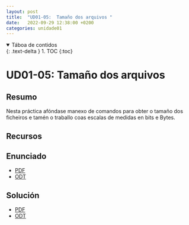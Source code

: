 ```yaml
---
layout: post
title:  "UD01-05:  Tamaño dos arquivos "
date:   2022-09-29 12:38:00 +0200
categories: unidade01
---
```


<details open markdown="block">
  <summary>
    Táboa de contidos
  </summary>
  {: .text-delta }
1. TOC
{:toc}
</details>


# UD01-05: Tamaño dos arquivos

## Resumo 

Nesta práctica afóndase manexo de comandos para obter o tamaño dos ficheiros e tamén o traballo coas escalas de medidas en bits e Bytes.  


## Recursos



## Enunciado 
* [PDF](unidade01/t05.pdf)
* [ODT](unidade01/t05.odt)


## Solución 
* [PDF]({{site.baseurl}}/unidade01/t05-sol.pdf)
* [ODT]({{site.baseurl}}/unidade01/t05-sol.odt)


